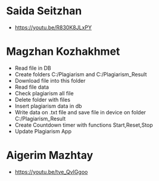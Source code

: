# Saida Seitzhan
* https://youtu.be/R830K8JLxPY
# Magzhan Kozhakhmet
* Read file in DB
* Create folders C:/Plagiarism and C:/Plagiarism_Result
* Download file into this folder
* Read file data
* Check plagiarism all file
* Delete folder with files
* Insert plagiarism data in db
* Write data on .txt file and save file in device on folder C:/Plagiarism_Result
* Create Countdown timer with functions Start,Reset,Stop
* Update Plagiarism App
# Aigerim Mazhtay
* https://youtu.be/tve_QvIGgoo
